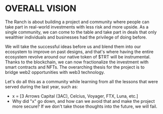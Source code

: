 # OVERALL VISION

The Ranch is about building a project and community where people can take part in real-world investments with less risk and more upside. As a single community, we can come to the table and take part in deals that only wealthier individuals and businesses had the privilege of doing before.&#x20;

We will take the successful ideas before us and blend them into our ecosystem to improve on past designs, and that's where having the entire ecosystem revolve around our native token of $TRT will be instrumental. Thanks to the blockchain, we can now fractionalize the investment with smart contracts and NFTs. The overarching thesis for the project is to bridge web2 opportunities with web3 technology.

Let's do all this as a community while learning from all the lessons that were served during the last year, such as:

* x = \[3 Arrows Capital (3AC), Celcius, Voyager, FTX, Luna, etc.]
* Why did "x" go down, and how can we avoid that and make the project more secure? If we don't take those thoughts into the future, we will fail.&#x20;


